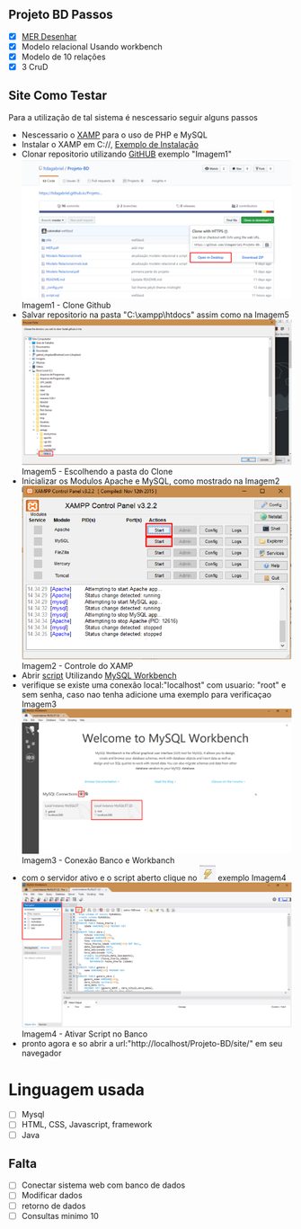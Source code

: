 ## Projeto BD Passos

- [x] [MER Desenhar](MER.pdf)
- [x] Modelo relacional Usando workbench
- [x] Modelo de 10 relações
- [x] 3 CruD 

## Site Como Testar
Para a utilização de tal sistema é nescessario seguir alguns passos
- Nescessario o [XAMP](https://www.apachefriends.org/pt_br/index.html) para o uso de PHP e MySQL
- Instalar o XAMP em C://, [Exemplo de Instalação](http://www.ambientelivre.com.br/tutoriais-joomla/instalacao-do-xampp-com-o-joomla.html)
- Clonar repositorio utilizando [GitHUB](https://desktop.github.com/) exemplo "Imagem1"
![Imagem1](Imagem1.png) Imagem1 - Clone Github
- Salvar repositorio na pasta "C:\xampp\htdocs\" assim como na Imagem5
![Imagem5](pasta.png) Imagem5 - Escolhendo a pasta do Clone
- Inicializar os Modulos Apache e MySQL, como mostrado na Imagem2
![Imagem2](Imagem2.png) Imagem2 - Controle do XAMP
- Abrir [script](script.sql) Utilizando [MySQL Workbench](https://dev.mysql.com/downloads/workbench/)
- verifique se existe uma conexão local:"localhost" com usuario: "root" e sem senha, caso nao tenha adicione uma exemplo para verificaçao Imagem3
![Imagem3](Imagem3.png) Imagem3 - Conexão Banco e Workbanch
- com o servidor ativo e o script aberto clique no ![raio](raio.png) exemplo Imagem4  
![Imagem4](Imagem4.png) Imagem4 - Ativar Script no Banco
- pronto agora e so abrir a url:"http://localhost/Projeto-BD/site/" em seu navegador

# Linguagem usada

- [ ] Mysql
- [ ] HTML, CSS, Javascript, framework
- [ ] Java

## Falta

- [ ] Conectar sistema web com banco de dados
- [ ] Modificar dados 
- [ ] retorno de dados
- [ ] Consultas minimo 10
